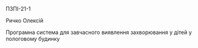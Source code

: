 ПЗПІ-21-1

Ричко Олексій

Програмна система для завчасного виявлення захворювання у дітей у пологовому будинку
